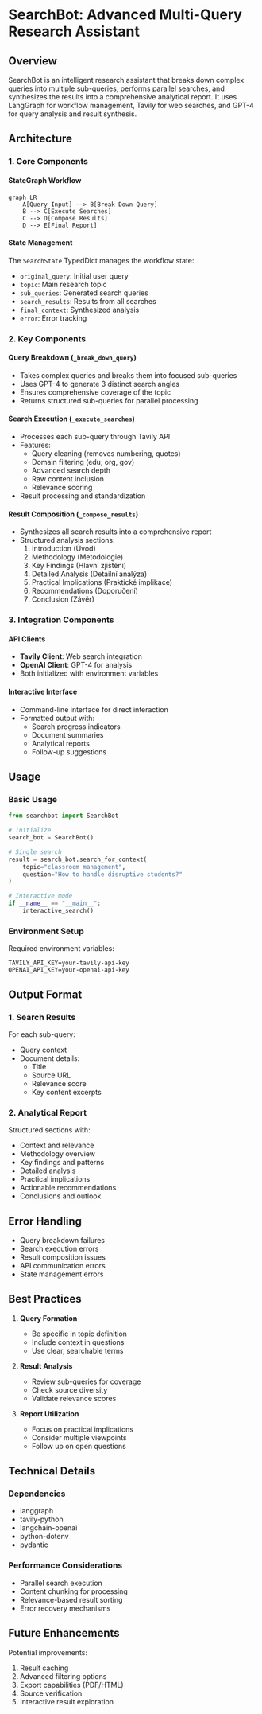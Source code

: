 # SearchBot: Advanced Multi-Query Research Assistant

## Overview
SearchBot is an intelligent research assistant that breaks down complex queries into multiple sub-queries, performs parallel searches, and synthesizes the results into a comprehensive analytical report. It uses LangGraph for workflow management, Tavily for web searches, and GPT-4 for query analysis and result synthesis.

## Architecture

### 1. Core Components

#### StateGraph Workflow
```mermaid
graph LR
    A[Query Input] --> B[Break Down Query]
    B --> C[Execute Searches]
    C --> D[Compose Results]
    D --> E[Final Report]
```

#### State Management
The `SearchState` TypedDict manages the workflow state:
- `original_query`: Initial user query
- `topic`: Main research topic
- `sub_queries`: Generated search queries
- `search_results`: Results from all searches
- `final_context`: Synthesized analysis
- `error`: Error tracking

### 2. Key Components

#### Query Breakdown (`_break_down_query`)
- Takes complex queries and breaks them into focused sub-queries
- Uses GPT-4 to generate 3 distinct search angles
- Ensures comprehensive coverage of the topic
- Returns structured sub-queries for parallel processing

#### Search Execution (`_execute_searches`)
- Processes each sub-query through Tavily API
- Features:
  - Query cleaning (removes numbering, quotes)
  - Domain filtering (edu, org, gov)
  - Advanced search depth
  - Raw content inclusion
  - Relevance scoring
- Result processing and standardization

#### Result Composition (`_compose_results`)
- Synthesizes all search results into a comprehensive report
- Structured analysis sections:
  1. Introduction (Úvod)
  2. Methodology (Metodologie)
  3. Key Findings (Hlavní zjištění)
  4. Detailed Analysis (Detailní analýza)
  5. Practical Implications (Praktické implikace)
  6. Recommendations (Doporučení)
  7. Conclusion (Závěr)

### 3. Integration Components

#### API Clients
- **Tavily Client**: Web search integration
- **OpenAI Client**: GPT-4 for analysis
- Both initialized with environment variables

#### Interactive Interface
- Command-line interface for direct interaction
- Formatted output with:
  - Search progress indicators
  - Document summaries
  - Analytical reports
  - Follow-up suggestions

## Usage

### Basic Usage
```python
from searchbot import SearchBot

# Initialize
search_bot = SearchBot()

# Single search
result = search_bot.search_for_context(
    topic="classroom management",
    question="How to handle disruptive students?"
)

# Interactive mode
if __name__ == "__main__":
    interactive_search()
```

### Environment Setup
Required environment variables:
```env
TAVILY_API_KEY=your-tavily-api-key
OPENAI_API_KEY=your-openai-api-key
```

## Output Format

### 1. Search Results
For each sub-query:
- Query context
- Document details:
  - Title
  - Source URL
  - Relevance score
  - Key content excerpts

### 2. Analytical Report
Structured sections with:
- Context and relevance
- Methodology overview
- Key findings and patterns
- Detailed analysis
- Practical implications
- Actionable recommendations
- Conclusions and outlook

## Error Handling

- Query breakdown failures
- Search execution errors
- Result composition issues
- API communication errors
- State management errors

## Best Practices

1. **Query Formation**
   - Be specific in topic definition
   - Include context in questions
   - Use clear, searchable terms

2. **Result Analysis**
   - Review sub-queries for coverage
   - Check source diversity
   - Validate relevance scores

3. **Report Utilization**
   - Focus on practical implications
   - Consider multiple viewpoints
   - Follow up on open questions

## Technical Details

### Dependencies
- langgraph
- tavily-python
- langchain-openai
- python-dotenv
- pydantic

### Performance Considerations
- Parallel search execution
- Content chunking for processing
- Relevance-based result sorting
- Error recovery mechanisms

## Future Enhancements

Potential improvements:
1. Result caching
2. Advanced filtering options
3. Export capabilities (PDF/HTML)
4. Source verification
5. Interactive result exploration 